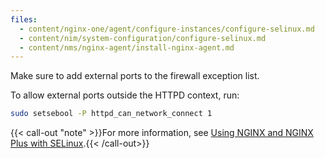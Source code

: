 ```yaml
---
files:
  - content/nginx-one/agent/configure-instances/configure-selinux.md
  - content/nim/system-configuration/configure-selinux.md
  - content/nms/nginx-agent/install-nginx-agent.md
---
```


Make sure to add external ports to the firewall exception list.

To allow external ports outside the HTTPD context, run:

```bash
sudo setsebool -P httpd_can_network_connect 1
```

{{< call-out "note" >}}For more information, see [Using NGINX and NGINX Plus with SELinux](https://www.nginx.com/blog/using-nginx-plus-with-selinux/).{{< /call-out>}}